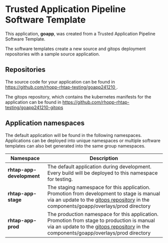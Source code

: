 # Trusted Application Pipeline Software Template

This application, **goapp**, was created from a Trusted Application Pipeline Software Template.

The software templates create a new source and gitops deployment repositories with a sample source application. 

## Repositories

The source code for your application can be found in [https://github.com/rhopp-rhtap-testing/goapp241210 ](https://github.com/rhopp-rhtap-testing/goapp241210 ).
 
The gitops repository, which contains the kubernetes manifests for the application can be found in 
[https://github.com/rhopp-rhtap-testing/goapp241210-gitops ](https://github.com/rhopp-rhtap-testing/goapp241210-gitops ) 

## Application namespaces 

The default application will be found in the following namespaces. Applications can be deployed into unique namespaces or multiple software templates can also bet generated into the same group namespaces.  

|  Namespace   |  Description   |  
| -------- | -------- |   
| **rhtap-app-development** | The default application during development. Every build will be deployed to this namespace for testing. | 
| **rhtap-app-stage** | The staging namespace for this application. Promotion from development to stage is manual via an update to the [gitops repository](https://github.com/rhopp-rhtap-testing/goapp241210-gitops ) in the components/goapp/overlays/prod directory |  
| **rhtap-app-prod** | The production namespace for this application. Promotion from stage to production is manual via an update to the [gitops repository](https://github.com/rhopp-rhtap-testing/goapp241210-gitops ) in the components/goapp/overlays/prod directory | 